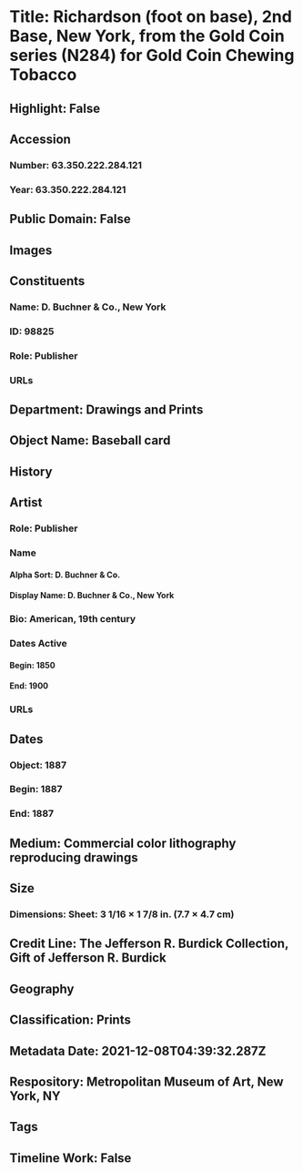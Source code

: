 # Title: Richardson (foot on base), 2nd Base, New York, from the Gold Coin series (N284) for Gold Coin Chewing Tobacco
## Highlight: False
## Accession
### Number: 63.350.222.284.121
### Year: 63.350.222.284.121
## Public Domain: False
## Images
## Constituents
### Name: D. Buchner &amp; Co., New York
### ID: 98825
### Role: Publisher
### URLs
## Department: Drawings and Prints
## Object Name: Baseball card
## History
## Artist
### Role: Publisher
### Name
#### Alpha Sort: D. Buchner & Co.
#### Display Name: D. Buchner & Co., New York
### Bio: American, 19th century
### Dates Active
#### Begin: 1850
#### End: 1900
### URLs
## Dates
### Object: 1887
### Begin: 1887
### End: 1887
## Medium: Commercial color lithography reproducing drawings
## Size
### Dimensions: Sheet: 3 1/16 × 1 7/8 in. (7.7 × 4.7 cm)
## Credit Line: The Jefferson R. Burdick Collection, Gift of Jefferson R. Burdick
## Geography
## Classification: Prints
## Metadata Date: 2021-12-08T04:39:32.287Z
## Respository: Metropolitan Museum of Art, New York, NY
## Tags
## Timeline Work: False